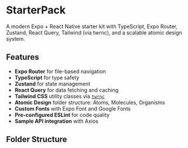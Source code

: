 # StarterPack

A modern Expo + React Native starter kit with TypeScript, Expo Router, Zustand, React Query, Tailwind (via twrnc), and a scalable atomic design system.

## Features

- **Expo Router** for file-based navigation
- **TypeScript** for type safety
- **Zustand** for state management
- **React Query** for data fetching and caching
- **Tailwind CSS** utility classes via [`twrnc`](https://github.com/jaredh159/tailwind-rn)
- **Atomic Design** folder structure: Atoms, Molecules, Organisms
- **Custom Fonts** with Expo Font and Google Fonts
- **Pre-configured ESLint** for code quality
- **Sample API integration** with Axios

## Folder Structure
